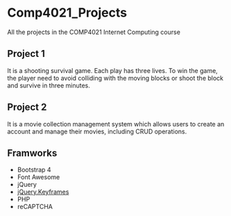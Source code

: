 # Comp4021_Projects
All the projects in the COMP4021 Internet Computing course

## Project 1
It is a shooting survival game. Each play has three lives. To win the game, the player need to avoid colliding with the moving blocks or shoot the block and survive in three minutes.

## Project 2
It is a movie collection management system which allows users to create an account and manage their movies, including CRUD operations.

## Framworks
- Bootstrap 4
- Font Awesome
- jQuery
- [jQuery.Keyframes](https://github.com/Keyframes/jQuery.Keyframes)
- PHP
- reCAPTCHA
